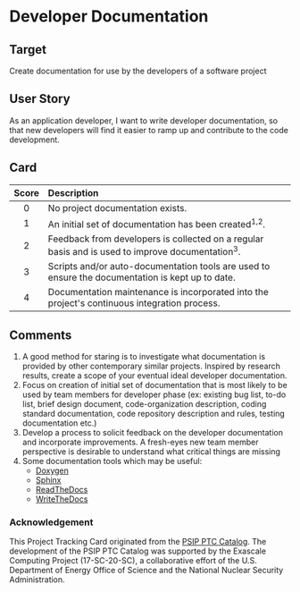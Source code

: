 [metadata:tags]:- "bssw-psip-ptc"
# Developer Documentation

 ## Target

 Create documentation for use by the developers of a software project

 ## User Story

 As an application developer, I want to write developer documentation, so that new developers will find it easier 
 to ramp up and contribute to the code development.

 ## Card

 | Score         | Description |
 | :-------------: | :------------- |
 | 0 | No project documentation exists. |
 | 1 | An initial set of documentation has been created<sup>1,2</sup>. |
 | 2 | Feedback from developers is collected on a regular basis and is used to improve documentation<sup>3</sup>.  |
 | 3 | Scripts and/or auto-documentation tools are used to ensure the documentation is kept up to date. |
 | 4 | Documentation maintenance is incorporated into the project's continuous integration process. |

 ## Comments

 1. A good method for staring is to investigate what documentation is provided by other contemporary similar projects. 
 Inspired by research results, create a scope of your eventual ideal developer documentation.
 2. Focus on creation of initial set of documentation that is most likely to be used by team members for developer phase 
 (ex: existing bug list, to-do list, brief design document, code-organization description, coding standard documentation, 
 code repository description and rules, testing documentation etc.)
 3. Develop a process to solicit feedback on the developer documentation and incorporate improvements. A fresh-eyes new team member perspective is desirable to understand what critical things are missing
 4. Some documentation tools which may be useful:
    - [Doxygen](http://doxygen.nl)
    - [Sphinx](https://www.sphinx-doc.org/en/master/)
    - [ReadTheDocs](https://readthedocs.org)
    - [WriteTheDocs](https://www.writethedocs.org)
    


### Acknowledgement

This Project Tracking Card originated from the [PSIP PTC Catalog](https://bssw-psip.github.io/ptc-catalog/). The development of the PSIP PTC Catalog was supported by the Exascale Computing Project (17-SC-20-SC), a collaborative effort of the U.S. Department of Energy Office of Science and the National Nuclear Security Administration.
